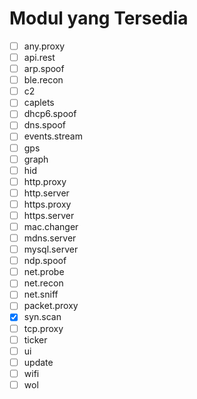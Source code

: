 # Modul yang Tersedia

- [ ] any.proxy
- [ ] api.rest
- [ ] arp.spoof
- [ ] ble.recon
- [ ] c2
- [ ] caplets
- [ ] dhcp6.spoof
- [ ] dns.spoof
- [ ] events.stream
- [ ] gps
- [ ] graph
- [ ] hid
- [ ] http.proxy
- [ ] http.server
- [ ] https.proxy
- [ ] https.server
- [ ] mac.changer
- [ ] mdns.server
- [ ] mysql.server
- [ ] ndp.spoof
- [ ] net.probe
- [ ] net.recon
- [ ] net.sniff
- [ ] packet.proxy
- [x] syn.scan
- [ ] tcp.proxy
- [ ] ticker
- [ ] ui
- [ ] update
- [ ] wifi
- [ ] wol
